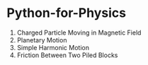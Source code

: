 # Python-for-Physics

1. Charged Particle Moving in Magnetic Field
2. Planetary Motion
3. Simple Harmonic Motion
4. Friction Between Two Piled Blocks
